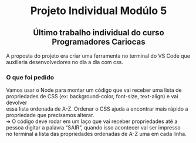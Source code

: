 <h1 align ='center'> Projeto Individual Modúlo 5 </h1>


<h2 align = 'center'>Último trabalho individual do curso Programadores Cariocas </h2>

<p> A proposta do projeto era criar uma ferramenta no terminal do VS Code que auxiliaria desenvolvedores no dia a dia com css.</p>


<h3> O que foi pedido</h3>

<p>Vamos usar o Node para montar um código que vai receber uma lista de<br>
propriedades de CSS (ex: background-color, font-size, text-align) e vai devolver<br>
essa lista ordenada de A-Z. Ordenar o CSS ajuda a encontrar mais rápido a<br>
propriedade que precisamos alterar.<br>
➔ O código deve rodar em um laço que vai receber propriedades até a<br>
pessoa digitar a palavra “SAIR”, quando isso acontecer vai ser impresso<br>
no terminal a lista das propriedades ordenadas de A-Z uma em cada linha.</p>

